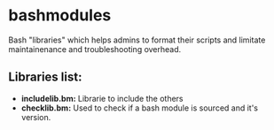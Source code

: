 # bashmodules
Bash "libraries" which helps admins to format their scripts and limitate maintainenance and troubleshooting overhead.

## Libraries list:

* __includelib.bm:__ Librarie to include the others
* __checklib.bm:__ Used to check if a bash module is sourced and it's version.
